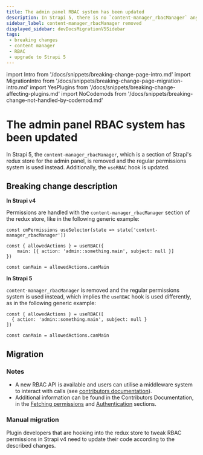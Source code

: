 ```yaml
---
title: The admin panel RBAC system has been updated
description: In Strapi 5, there is no `content-manager_rbacManager` anymore, and the regular permissions system is used instead.
sidebar_label: content-manager_rbacManager removed
displayed_sidebar: devDocsMigrationV5Sidebar
tags:
 - breaking changes
 - content manager
 - RBAC
 - upgrade to Strapi 5
---
```


import Intro from '/docs/snippets/breaking-change-page-intro.md'
import MigrationIntro from '/docs/snippets/breaking-change-page-migration-intro.md'
import YesPlugins from '/docs/snippets/breaking-change-affecting-plugins.md'
import NoCodemods from '/docs/snippets/breaking-change-not-handled-by-codemod.md'

# The admin panel RBAC system has been updated

In Strapi 5, the `content-manager_rbacManager`, which is a section of Strapi's redux store for the admin panel, is removed and the regular permissions system is used instead. Additionally, the `useRBAC` hook is updated.

<Intro/>
<YesPlugins/>
<NoCodemods />

## Breaking change description

**In Strapi v4**

Permissions are handled with the `content-manager_rbacManager` section of the redux store, like in the following generic example:

```tsx
const cmPermissions useSelector(state => state['content-manager_rbacManager'])
```

```tsx
const { allowedActions } = useRBAC({
	main: [{ action: 'admin::something.main', subject: null }]
})

const canMain = allowedActions.canMain
```

**In Strapi 5**

`content-manager_rbacManager` is removed and the regular permissions system is used instead, which implies the `useRBAC` hook is used differently, as in the following generic example:

```tsx
const { allowedActions } = useRBAC([
  { action: 'admin::something.main', subject: null }
])

const canMain = allowedActions.canMain
```

## Migration

<MigrationIntro />

### Notes

<!-- TODO v5: update links when v5.contributor.strapi.io is hosted at contributor.strapi.io -->
* A new RBAC API is available and users can utilise a middleware system to interact with calls (see [contributors documentation](https://contributor.strapi.io/exports/classes/StrapiApp#addrbacmiddleware)).
* Additional information can be found in the Contributors Documentation, in the [Fetching permissions](https://contributor.strapi.io/docs/core/admin/permissions/frontend/fetching-permissions) and [Authentication](https://contributor.strapi.io/docs/core/admin/features/authentication) sections.

### Manual migration

Plugin developers that are hooking into the redux store to tweak RBAC permissions in Strapi v4 need to update their code according to the described changes.
